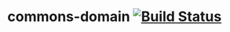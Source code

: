 # commons-domain [![Build Status](https://travis-ci.org/sasachichito/commons-domain.svg?branch=master)](https://travis-ci.org/sasachichito/commons-domain)
